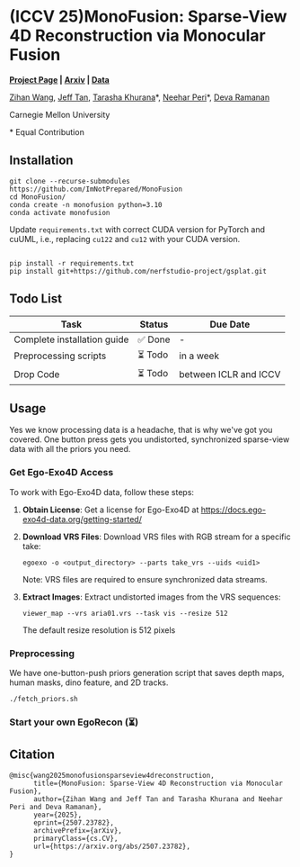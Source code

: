 # (ICCV 25)MonoFusion: Sparse-View 4D Reconstruction via Monocular Fusion
**[Project Page](https://ImNotPrepared.github.io/research/25_DSR/index.html) | [Arxiv](https://arxiv.org/abs/2507.23782) | [Data](https://drive.google.com/drive/folders/18H8OOOZLv7OmOen8pGbSLWwu8AvZAZro?usp=sharing)**

[Zihan Wang](https://imnotprepared.github.io/), [Jeff Tan](https://jefftan969.github.io/), [Tarasha Khurana](https://www.cs.cmu.edu/~tkhurana/)\*, [Neehar Peri](https://www.neeharperi.com)\*, [Deva Ramanan](https://www.cs.cmu.edu/~deva/)

Carnegie Mellon University

\* Equal Contribution



## Installation

```
git clone --recurse-submodules https://github.com/ImNotPrepared/MonoFusion
cd MonoFusion/
conda create -n monofusion python=3.10
conda activate monofusion
```

Update `requirements.txt` with correct CUDA version for PyTorch and cuUML, 
i.e., replacing `cu122` and `cu12` with your CUDA version. 
```

pip install -r requirements.txt
pip install git+https://github.com/nerfstudio-project/gsplat.git
```

## Todo List

| Task | Status | Due Date |
|------|--------|----------|
| Complete installation guide | ✅ Done | - |
| Preprocessing scripts | ⏳ Todo | in a week |
| Drop Code | ⏳ Todo | between ICLR and ICCV |

## Usage
Yes we know processing data is a headache, that is why we've got you covered. One button press gets you undistorted, synchronized sparse-view data with all the priors you need.

### Get Ego-Exo4D Access

To work with Ego-Exo4D data, follow these steps:

1. **Obtain License**: Get a license for Ego-Exo4D at https://docs.ego-exo4d-data.org/getting-started/

2. **Download VRS Files**: Download VRS files with RGB stream for a specific take:
   ```
   egoexo -o <output_directory> --parts take_vrs --uids <uid1>
   ```
   Note: VRS files are required to ensure synchronized data streams.

3. **Extract Images**: Extract undistorted images from the VRS sequences:
   ```
   viewer_map --vrs aria01.vrs --task vis --resize 512
   ```
   The default resize resolution is 512 pixels


### Preprocessing
We have one-button-push priors generation script that saves depth maps, human masks, dino feature, and 2D tracks.

```
./fetch_priors.sh
```



### Start your own EgoRecon (⏳)

## Citation
```
@misc{wang2025monofusionsparseview4dreconstruction,
      title={MonoFusion: Sparse-View 4D Reconstruction via Monocular Fusion}, 
      author={Zihan Wang and Jeff Tan and Tarasha Khurana and Neehar Peri and Deva Ramanan},
      year={2025},
      eprint={2507.23782},
      archivePrefix={arXiv},
      primaryClass={cs.CV},
      url={https://arxiv.org/abs/2507.23782}, 
}
```